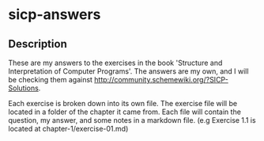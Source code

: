 sicp-answers
=================

## Description

These are my answers to the exercises in the book 'Structure and Interpretation of Computer Programs'. The answers are my own, and I will be checking them against http://community.schemewiki.org/?SICP-Solutions.

Each exercise is broken down into its own file. The exercise file will be located in a folder of the chapter it came from. Each file will contain the question, my answer, and some notes in a markdown file. (e.g Exercise 1.1 is located at chapter-1/exercise-01.md)
